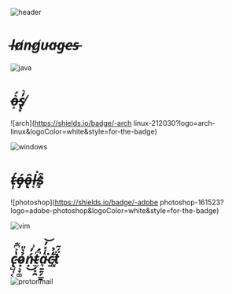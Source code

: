 

![header](https://cutewallpaper.org/21/initial-d-download/Fifteen-Hours-In-Gimp-Initial-D-Manga-Sound-Effect-HD-Png-.png)

# *l̶a̸n̴g̸u̵a̵g̴e̵s̵*

![java](https://shields.io/badge/-Java-2e2d3d?logo=java&logoColor=white&style=for-the-badge)

# *o̶̝͛́s̸̢͙̓͛*

![arch](https://shields.io/badge/-arch linux-212030?logo=arch-linux&logoColor=white&style=for-the-badge)

![windows](https://shields.io/badge/-windows-212030?logo=windows-xp&logoColor=white&style=for-the-badge)

# *t̴̩́ó̶̡ȏ̵̢l̵͔͘s̷͓͒*

<!-- ![](https://shields.io/badge/-yamaha v80-E60012?logo=yamaha-corporation&logoColor=white&style=for-the-badge) -->

![photoshop](https://shields.io/badge/-adobe photoshop-161523?logo=adobe-photoshop&logoColor=white&style=for-the-badge)

![vim](https://shields.io/badge/-vim-0f0e19?logo=vim&logoColor=white&style=for-the-badge)

# *c̴̢̺̜͔̔͐͆͊ỏ̷͙͕̞͚̀̎ṇ̴́̓͗͜t̴̫̦͙̯͆́͘a̴͉̱͍̗̲̱͛̍̽̓͘͝c̵͍̒̉ẗ̷͓́̃͂*

![protonmail](https://shields.io/badge/-protonmail-080811?logo=protonmail&logoColor=white&style=for-the-badge)

<!-- [![GitHub stats](https://github-readme-stats.vercel.app/api?username=alphas-c&show_icons=true&include_all_commits=true&hide=issues,prs&theme=github_dark)](https://github.com/anuraghazra/github-readme-stats)-->
